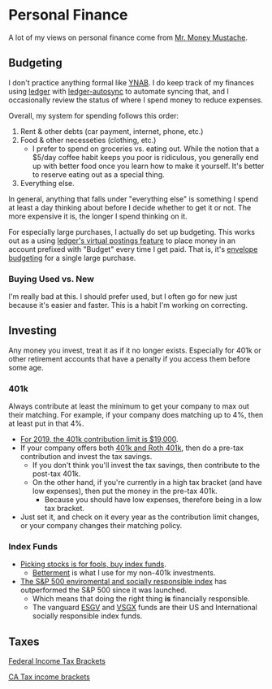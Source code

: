 # Personal Finance

A lot of my views on personal finance come from [Mr. Money Mustache](http://www.mrmoneymustache.com).

## Budgeting

I don't practice anything formal like [YNAB](https://www.youneedabudget.com). I do keep track of my finances using [ledger](https://www.ledger-cli.org) with [ledger-autosync](https://github.com/egh/ledger-autosync) to automate syncing that, and I occasionally review the status of where I spend money to reduce expenses.

Overall, my system for spending follows this order:

1. Rent & other debts (car payment, internet, phone, etc.)
2. Food & other necesseties (clothing, etc.)
    - I prefer to spend on groceries vs. eating out. While the notion that a $5/day coffee habit keeps you poor is ridiculous, you generally end up with better food once you learn how to make it yourself. It's better to reserve eating out as a special thing.
3. Everything else.

In general, anything that falls under "everything else" is something I spend at least a day thinking about before I decide whether to get it or not. The more expensive it is, the longer I spend thinking on it.

For especially large purchases, I actually do set up budgeting. This works out as a using [ledger's virtual postings feature](https://www.ledger-cli.org/3.0/doc/ledger3.html#Virtual-postings) to place money in an account prefixed with "Budget" every time I get paid. That is, it's [envelope budgeting](https://en.wikipedia.org/wiki/Personal_budget#Envelopes) for a single large purchase.

### Buying Used vs. New

I'm really bad at this. I should prefer used, but I often go for new just because it's easier and faster. This is a habit I'm working on correcting.

## Investing

Any money you invest, treat it as if it no longer exists. Especially for 401k or other retirement accounts that have a penalty if you access them before some age.

### 401k

Always contribute at least the minimum to get your company to max out their matching.
For example, if your company does matching up to 4%, then at least put in that 4%.

- [For 2019, the 401k contribution limit is $19,000](https://www.investopedia.com/retirement/401k-contribution-limits/).
- If your company offers both [401k and Roth 401k](https://www.nerdwallet.com/blog/investing/roth-401k-vs-401k/), then do a pre-tax contribution and invest the tax savings.
    - If you don't think you'll invest the tax savings, then contribute to the post-tax 401k.
    - On the other hand, if you're currently in a high tax bracket (and have low expenses), then put the money in the pre-tax 401k.
        - Because you should have low expenses, therefore being in a low tax bracket.
- Just set it, and check on it every year as the contribution limit changes, or your company changes their matching policy.

### Index Funds

- [Picking stocks is for fools, buy index funds](http://www.mrmoneymustache.com/2011/05/18/how-to-make-money-in-the-stock-market/).
    - [Betterment](https://betterment.com) is what I use for my non-401k investments.
- [The S&P 500 enviromental and socially responsible index](https://us.spindices.com/indices/equity/sp-500-environmental-socially-responsible-index) has outperformed the S&P 500 since it was launched.
    - Which means that doing the right thing **is** financially responsible.
    - The vanguard [ESGV](https://investor.vanguard.com/etf/profile/ESGV) and [VSGX](https://investor.vanguard.com/etf/profile/VSGX) funds are their US and International socially responsible index funds.
    
## Taxes

[Federal Income Tax Brackets](https://www.nerdwallet.com/blog/taxes/federal-income-tax-brackets/)

[CA Tax income brackets](https://www.tax-brackets.org/californiataxtable)
